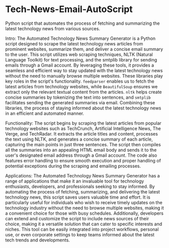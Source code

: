 # Tech-News-Email-AutoScript
Python script that automates the process of fetching and summarizing the latest technology news from various sources.

Intro:
The Automated Technology News Summary Generator is a Python script designed to scrape the latest technology news articles from prominent websites, summarize them, and deliver a concise email summary to the user. This script utilizes web scraping techniques, NLTK (Natural Language Toolkit) for text processing, and the smtplib library for sending emails through a Gmail account. By leveraging these tools, it provides a seamless and efficient way to stay updated with the latest technology news without the need to manually browse multiple websites. These libraries play key roles in the script's functionality. `feedparser` enables us to fetch the latest articles from technology websites, while `BeautifulSoup` ensures we extract only the relevant textual content from the articles. `nltk` helps create concise summaries by tokenizing the text into sentences, and `smtplib` facilitates sending the generated summaries via email. Combining these libraries, the process of staying informed about the latest technology news in an efficient and automated manner.

Functionality:
The script begins by scraping the latest articles from popular technology websites such as TechCrunch, Artificial Intelligence News, The Verge, and TechRadar. It extracts the article titles and content, processes the text using NLTK, and generates a concise summary of each article, capturing the main points in just three sentences. The script then compiles all the summaries into an appealing HTML email body and sends it to the user's designated email address through a Gmail account. The code also features error handling to ensure smooth execution and proper handling of potential exceptions during the scraping and emailing processes.

Applications:
The Automated Technology News Summary Generator has a range of applications that make it an invaluable tool for technology enthusiasts, developers, and professionals seeking to stay informed. By automating the process of fetching, summarizing, and delivering the latest technology news, this script saves users valuable time and effort. It is particularly useful for individuals who wish to receive timely updates on the technology industry without the need to browse multiple websites, making it a convenient choice for those with busy schedules. Additionally, developers can extend and customize the script to include news sources of their choice, making it a versatile solution that can cater to specific interests and niches. This tool can be easily integrated into project workflows, personal use, or even corporate settings to keep teams informed about the latest tech trends and developments.
